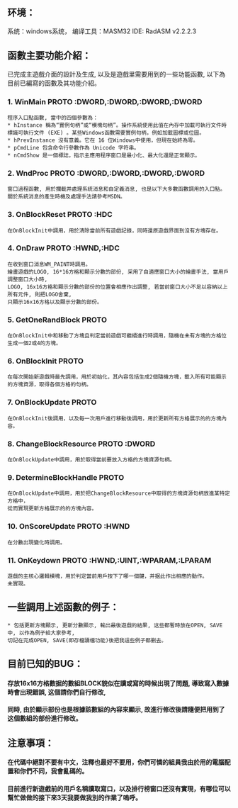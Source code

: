 ## 环境：

系统：windows系统，
编译工具：MASM32
IDE: RadASM v2.2.2.3

## 函數主要功能介紹：

已完成主遊戲介面的設計及生成, 以及是遊戲里需要用到的一些功能函數, 以下為目前已編寫的函數及其功能介紹。
### 1. WinMain                 PROTO :DWORD,:DWORD,:DWORD,:DWORD
	程序入口點函數, 當中的四個參數為：
	* hInstance 稱為“實例句柄”或“模塊句柄”。操作系統使用此值在內存中加載可執行文件時標識可執行文件 (EXE) 。某些Windows函數需要實例句柄，例如加載圖標或位圖。
	* hPrevInstance 沒有意義。它在 16 位Windows中使用，但現在始終為零。
	* pCmdLine 包含命令行參數作為 Unicode 字符串。
	* nCmdShow 是一個標誌，指示主應用程序窗口是最小化、最大化還是正常顯示。

### 2. WndProc                 PROTO :DWORD,:DWORD,:DWORD,:DWORD
	窗口過程函數, 用於攔截并處理系統消息和自定義消息, 也是以下大多數函數調用的入口點。關於系統消息的產生時機及處理手法請參考MSDN。
### 3. OnBlockReset            PROTO :HDC
	在OnBlockInit中調用，用於清除當前所有遊戲記錄，同時還原遊戲界面到沒有方塊存在。
### 4. OnDraw					PROTO :HWND,:HDC
	在收到窗口消息WM_PAINT時調用。
	繪畫遊戲的LOGO, 16*16方格和顯示分數的部份, 采用了自適應窗口大小的繪畫手法, 當用戶調整窗口大小時,
	LOGO, 16x16方格和顯示分數的部份的位置會相應作出調整, 若當前窗口大小不足以容納以上所有元件, 則把LOGO舍棄,
	只顯示16x16方格以及顯示分數的部份。
### 5. GetOneRandBlock         PROTO
	在OnBlockInit中和移動了方塊且判定當前遊戲可繼續進行時調用，隨機在未有方塊的方格位生成一個2或4的方塊。
###  6. OnBlockInit				PROTO 
	在每次開始新遊戲時最先調用，用於初始化，其內容包括生成2個隨機方塊，載入所有可能顯示的方塊資源，取得各個方格的句柄。
###  7. OnBlockUpdate			PROTO 
	在OnBlockInit後調用，以及每一次用戶進行移動後調用，用於更新所有方格展示的的方塊內容。
###  8. ChangeBlockResource		PROTO :DWORD
	在OnBlockUpdate中調用，用於取得當前要放入方格的方塊資源句柄。
###  9. DetermineBlockHandle	PROTO
	在OnBlockUpdate中調用，用於把ChangeBlockResource中取得的方塊資源句柄放進某特定方格中，
	從而實現更新方格展示的的方塊內容。
###  10. OnScoreUpdate			PROTO :HWND
	在分數出現變化時調用。
###  11. OnKeydown				PROTO :HWND,:UINT,:WPARAM,:LPARAM
	遊戲的主核心邏輯模塊，用於判定當前用戶按下了哪一個鍵，并据此作出相應的動作。
	未實現。
	
## 一些調用上述函數的例子：

	* 包括更新方塊顯示, 更新分數顯示, 輸出最後遊戲的結果, 这些都暫時放在OPEN, SAVE中, 以作為例子給大家參考,
	切記在完成OPEN, SAVE(即存檔讀檔功能)後把我這些例子都删去。
	
## 目前已知的BUG：
####  存放16x16方格數据的數組BLOCK貌似在讀或寫的時候出現了問題, 導致寫入數據時會出現錯誤, 这個請你們自行修改,
#### 同時, 由於顯示部份也是根據該數組的內容來顯示, 故進行修改後請隨便把用到了这個數組的部份進行修改。

## 注意事項：
#### 在代碼中絕對不要有中文，注釋也最好不要用，你們可憐的組員我由於用的電腦配置和你們不同，我會亂碼的。
#### 目前進行新遊戲前的用戶名稱讀取寫口，以及排行榜窗口还沒有實現，有哪位可以幫忙做做的接下來3天我要做我別的作業了嗚呼。